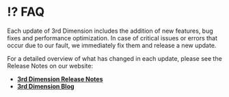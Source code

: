 # ⁉️ FAQ

Each update of 3rd Dimension includes the addition of new features, bug fixes and performance optimization. In case of critical issues or errors that occur due to our fault, we immediately fix them and release a new update.

For a detailed overview of what has changed in each update, please see the Release Notes on our website:

* [**3rd Dimension Release Notes**](http://thirddimension.exchange/release-notes/)
* [**3rd Dimension Blog**](http://thirddimension.exchange/blog/)
